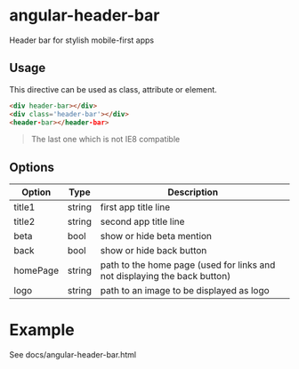# angular-header-bar
Header bar for stylish mobile-first apps

## Usage
This directive can be used as class, attribute or element.

```html
<div header-bar></div>
<div class='header-bar'></div>
<header-bar></header-bar>
````

> The last one which is not IE8 compatible

## Options
Option  | Type  | Description
------  | ----  | -----------
title1  | string| first app title line
title2  | string| second app title line
beta    | bool  | show or hide beta mention
back    | bool  | show or hide back button
homePage| string| path to the home page (used for links and not displaying the back button)
logo    | string| path to an image to be displayed as logo

# Example
See docs/angular-header-bar.html
